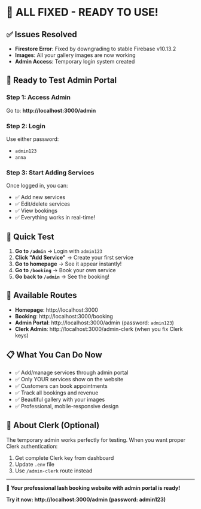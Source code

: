 # 🎉 ALL FIXED - READY TO USE!

## ✅ Issues Resolved
- **Firestore Error**: Fixed by downgrading to stable Firebase v10.13.2
- **Images**: All your gallery images are now working
- **Admin Access**: Temporary login system created

## 🚀 **Ready to Test Admin Portal**

### **Step 1: Access Admin**
Go to: **http://localhost:3000/admin**

### **Step 2: Login**
Use either password:
- `admin123`  
- `anna`

### **Step 3: Start Adding Services**
Once logged in, you can:
- ✅ Add new services  
- ✅ Edit/delete services
- ✅ View bookings
- ✅ Everything works in real-time!

## 🎯 **Quick Test**

1. **Go to `/admin`** → Login with `admin123`
2. **Click "Add Service"** → Create your first service
3. **Go to homepage** → See it appear instantly!
4. **Go to `/booking`** → Book your own service
5. **Go back to `/admin`** → See the booking!

## 🔧 **Available Routes**
- **Homepage**: http://localhost:3000
- **Booking**: http://localhost:3000/booking  
- **Admin Portal**: http://localhost:3000/admin (password: `admin123`)
- **Clerk Admin**: http://localhost:3000/admin-clerk (when you fix Clerk keys)

## 📋 **What You Can Do Now**
- ✅ Add/manage services through admin portal
- ✅ Only YOUR services show on the website
- ✅ Customers can book appointments
- ✅ Track all bookings and revenue
- ✅ Beautiful gallery with your images
- ✅ Professional, mobile-responsive design

## 🔑 **About Clerk (Optional)**
The temporary admin works perfectly for testing. When you want proper Clerk authentication:
1. Get complete Clerk key from dashboard
2. Update `.env` file  
3. Use `/admin-clerk` route instead

---

**🎊 Your professional lash booking website with admin portal is ready!**

**Try it now: http://localhost:3000/admin (password: admin123)**